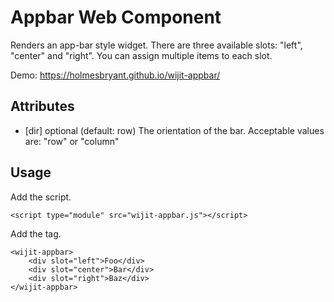 # Appbar Web Component

Renders an app-bar style widget. There are three available slots:
"left", "center" and "right". You can assign multiple items to each
slot.

Demo: https://holmesbryant.github.io/wijit-appbar/

## Attributes

-   [dir] optional (default: row) The orientation of the bar. Acceptable values are: "row" or "column"


## Usage

Add the script.

    <script type="module" src="wijit-appbar.js"></script>


Add the tag.

    <wijit-appbar>
        <div slot="left">Foo</div>
        <div slot="center">Bar</div>
        <div slot="right">Baz</div>
    </wijit-appbar>
